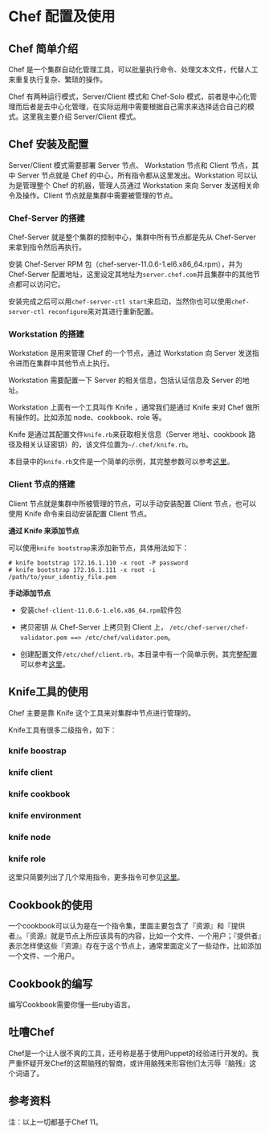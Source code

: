 # Chef 配置及使用

## Chef 简单介绍

Chef 是一个集群自动化管理工具，可以批量执行命令、处理文本文件，代替人工来重复执行复杂、繁琐的操作。

Chef 有两种运行模式，Server/Client 模式和 Chef-Solo 模式，前者是中心化管理而后者是去中心化管理，在实际运用中需要根据自己需求来选择适合自己的模式。这里我主要介绍 Server/Client 模式。

## Chef 安装及配置
Server/Client 模式需要部署 Server 节点、 Workstation 节点和 Client 节点，其中 Server 节点就是 Chef 的中心，所有指令都从这里发出。Workstation 可以认为是管理整个 Chef 的机器，管理人员通过 Workstation 来向 Server 发送相关命令及操作。Client 节点就是集群中需要被管理的节点。

### Chef-Server 的搭建

Chef-Server 就是整个集群的控制中心，集群中所有节点都是先从 Chef-Server 来拿到指令然后再执行。

安装 Chef-Server RPM 包（chef-server-11.0.6-1.el6.x86_64.rpm），并为 Chef-Server 配置地址，这里设定其地址为`server.chef.com`并且集群中的其他节点都可以访问它。

安装完成之后可以用`chef-server-ctl start`来启动，当然你也可以使用`chef-server-ctl reconfigure`来对其进行重新配置。

### Workstation 的搭建

Workstation 是用来管理 Chef 的一个节点，通过 Workstation 向 Server 发送指令进而在集群中其他节点上执行。

Workstation 需要配置一下 Server 的相关信息，包括认证信息及 Server 的地址。

Workstation 上面有一个工具叫作 Knife ，通常我们是通过 Knife 来对 Chef 做所有操作的。比如添加 node、cookbook、role 等。

Knife 是通过其配置文件`knife.rb`来获取相关信息（Server 地址、cookbook 路径及相关认证密钥）的，该文件位置为`~/.chef/knife.rb`。

本目录中的`knife.rb`文件是一个简单的示例，其完整参数可以参考[这里][knife.rb]。

[knife.rb]: http://docs.opscode.com/config_rb_knife.html

### Client 节点的搭建

Client 节点就是集群中所被管理的节点，可以手动安装配置 Client 节点，也可以使用 Knife 命令来自动安装配置 Client 节点。

**通过 Knife 来添加节点**

可以使用`knife bootstrap`来添加新节点，具体用法如下：

```
# knife bootstrap 172.16.1.110 -x root -P password
# knife bootstrap 172.16.1.111 -x root -i /path/to/your_identiy_file.pem
```

**手动添加节点**

* 安装`chef-client-11.0.6-1.el6.x86_64.rpm`软件包

* 拷贝密钥
  从 Chef-Server 上拷贝到 Client 上， `/etc/chef-server/chef-validator.pem ==> /etc/chef/validator.pem`。 

* 创建配置文件`/etc/chef/client.rb`，本目录中有一个简单示例，其完整配置可以参考[这里][client.rb]。

[client.rb]: http://docs.opscode.com/config_rb_client.html

## Knife工具的使用

Chef 主要是靠 Knife 这个工具来对集群中节点进行管理的。

Knife工具有很多二级指令，如下：

### knife boostrap

### knife client

### knife cookbook

### knife environment

### knife node

### knife role

这里只简要列出了几个常用指令，更多指令可参见[这里][knife-subcommands]。

[knife-subcommands]: http://docs.opscode.com/knife.html

## Cookbook的使用

一个cookbook可以认为是在一个指令集，里面主要包含了『资源』和『提供者』。『资源』就是节点上所应该具有的内容，比如一个文件、一个用户；『提供者』表示怎样使这些『资源』存在于这个节点上，通常里面定义了一些动作，比如添加一个文件、一个用户。

## Cookbook的编写

编写Cookbook需要你懂一些ruby语言。

## 吐嘈Chef

Chef是一个让人很不爽的工具，还号称是基于使用Puppet的经验进行开发的。我严重怀疑开发Chef的这帮脑残的智商，或许用脑残来形容他们太污辱『脑残』这个词语了。

## 参考资料

注：以上一切都基于Chef 11。
